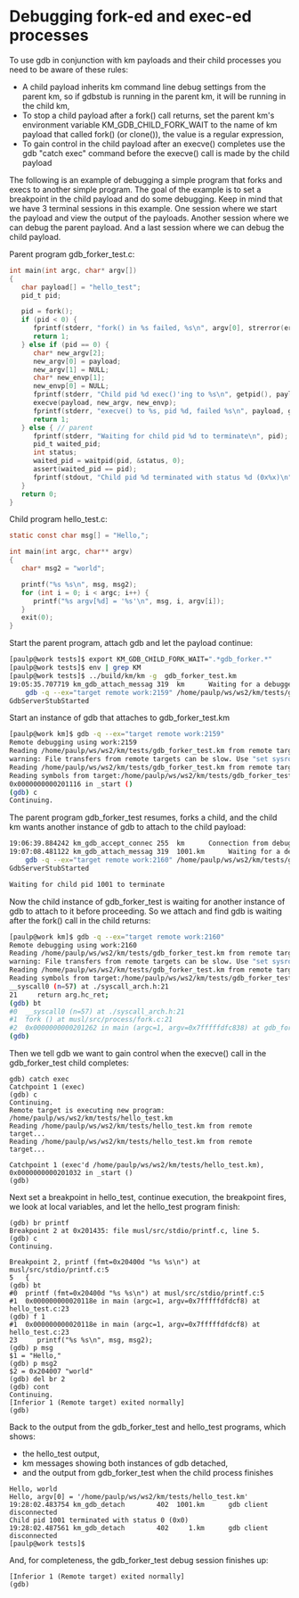 # Debugging fork-ed and exec-ed processes

To use gdb in conjunction with km payloads and their child processes you need to be aware of these rules:

- A child payload inherits km command line debug settings from the parent km, so if gdbstub is running in the parent km, it will be running in the child km,
- To stop a child payload after a fork() call returns, set the parent km's environment variable KM_GDB_CHILD_FORK_WAIT to the name of km payload that called fork() (or clone()), the value is a regular expression,
- To gain control in the child payload after an execve() completes use the gdb "catch exec" command before the execve() call is made by the child payload

The following is an example of debugging a simple program that forks and execs to another simple program.
The goal of the example is to set a breakpoint in the child payload and do some debugging.
Keep in mind that we have 3 terminal sessions in this example.  One session where we start the payload and view the output of the payloads.
Another session where we can debug the parent payload.
And a last session where we can debug the child payload.

Parent program gdb_forker_test.c:

```c
int main(int argc, char* argv[])
{
   char payload[] = "hello_test";
   pid_t pid;

   pid = fork();
   if (pid < 0) {
      fprintf(stderr, "fork() in %s failed, %s\n", argv[0], strerror(errno));
      return 1;
   } else if (pid == 0) {
      char* new_argv[2];
      new_argv[0] = payload;
      new_argv[1] = NULL;
      char* new_envp[1];
      new_envp[0] = NULL;
      fprintf(stderr, "Child pid %d exec()'ing to %s\n", getpid(), payload);
      execve(payload, new_argv, new_envp);
      fprintf(stderr, "execve() to %s, pid %d, failed %s\n", payload, getpid(), strerror(errno));
      return 1;
   } else { // parent
      fprintf(stderr, "Waiting for child pid %d to terminate\n", pid);
      pid_t waited_pid;
      int status;
      waited_pid = waitpid(pid, &status, 0);
      assert(waited_pid == pid);
      fprintf(stdout, "Child pid %d terminated with status %d (0x%x)\n", pid, status, status);
   }
   return 0;
}
```

Child program hello_test.c:

```c
static const char msg[] = "Hello,";

int main(int argc, char** argv)
{
   char* msg2 = "world";

   printf("%s %s\n", msg, msg2);
   for (int i = 0; i < argc; i++) {
      printf("%s argv[%d] = '%s'\n", msg, i, argv[i]);
   }
   exit(0);
}
```

Start the parent program, attach gdb and let the payload continue:

```sh
[paulp@work tests]$ export KM_GDB_CHILD_FORK_WAIT=".*gdb_forker.*"
[paulp@work tests]$ env | grep KM
[paulp@work tests]$ ../build/km/km -g  gdb_forker_test.km
19:05:35.707719 km_gdb_attach_messag 319  km      Waiting for a debugger. Connect to it like this:
	gdb -q --ex="target remote work:2159" /home/paulp/ws/ws2/km/tests/gdb_forker_test.km
GdbServerStubStarted
```

Start an instance of gdb that attaches to gdb_forker_test.km

```sh
[paulp@work km]$ gdb -q --ex="target remote work:2159"
Remote debugging using work:2159
Reading /home/paulp/ws/ws2/km/tests/gdb_forker_test.km from remote target...
warning: File transfers from remote targets can be slow. Use "set sysroot" to access files locally instead.
Reading /home/paulp/ws/ws2/km/tests/gdb_forker_test.km from remote target...
Reading symbols from target:/home/paulp/ws/ws2/km/tests/gdb_forker_test.km...
0x0000000000201116 in _start ()
(gdb) c
Continuing.
```

The parent program gdb_forker_test resumes, forks a child, and the child km wants another instance of gdb to attach to the child payload:

```sh
19:06:39.884242 km_gdb_accept_connec 255  km      Connection from debugger at 10.1.10.47
19:07:08.481122 km_gdb_attach_messag 319  1001.km      Waiting for a debugger. Connect to it like this:
	gdb -q --ex="target remote work:2160" /home/paulp/ws/ws2/km/tests/gdb_forker_test.km
GdbServerStubStarted

Waiting for child pid 1001 to terminate
```

Now the child instance of gdb_forker_test is waiting for another instance of gdb to attach to it before proceeding.
So we attach and find gdb is waiting after the fork() call in the child returns:

```sh
[paulp@work km]$ gdb -q --ex="target remote work:2160"
Remote debugging using work:2160
Reading /home/paulp/ws/ws2/km/tests/gdb_forker_test.km from remote target...
warning: File transfers from remote targets can be slow. Use "set sysroot" to access files locally instead.
Reading /home/paulp/ws/ws2/km/tests/gdb_forker_test.km from remote target...
Reading symbols from target:/home/paulp/ws/ws2/km/tests/gdb_forker_test.km...
__syscall0 (n=57) at ./syscall_arch.h:21
21	   return arg.hc_ret;
(gdb) bt
#0  __syscall0 (n=57) at ./syscall_arch.h:21
#1  fork () at musl/src/process/fork.c:21
#2  0x0000000000201262 in main (argc=1, argv=0x7fffffdfc838) at gdb_forker_test.c:38
(gdb)
```


Then we tell gdb we want to gain control when the execve() call in the gdb_forker_test child completes:

```
gdb) catch exec
Catchpoint 1 (exec)
(gdb) c
Continuing.
Remote target is executing new program: /home/paulp/ws/ws2/km/tests/hello_test.km
Reading /home/paulp/ws/ws2/km/tests/hello_test.km from remote target...
Reading /home/paulp/ws/ws2/km/tests/hello_test.km from remote target...

Catchpoint 1 (exec'd /home/paulp/ws/ws2/km/tests/hello_test.km), 0x0000000000201032 in _start ()
(gdb)
```



Next set a breakpoint in hello_test, continue execution, the breakpoint fires, we look at local variables, and let the hello_test program finish:

```
(gdb) br printf
Breakpoint 2 at 0x201435: file musl/src/stdio/printf.c, line 5.
(gdb) c
Continuing.

Breakpoint 2, printf (fmt=0x20400d "%s %s\n") at musl/src/stdio/printf.c:5
5	{
(gdb) bt
#0  printf (fmt=0x20400d "%s %s\n") at musl/src/stdio/printf.c:5
#1  0x000000000020118e in main (argc=1, argv=0x7fffffdfdcf8) at hello_test.c:23
(gdb) f 1
#1  0x000000000020118e in main (argc=1, argv=0x7fffffdfdcf8) at hello_test.c:23
23	   printf("%s %s\n", msg, msg2);
(gdb) p msg
$1 = "Hello,"
(gdb) p msg2
$2 = 0x204007 "world"
(gdb) del br 2
(gdb) cont
Continuing.
[Inferior 1 (Remote target) exited normally]
(gdb)
```



Back to the output from the gdb_forker_test and hello_test programs, which shows:
- the hello_test output,
- km messages showing both instances of gdb detached,
- and the output from gdb_forker_test when the child process finishes

```
Hello, world
Hello, argv[0] = '/home/paulp/ws/ws2/km/tests/hello_test.km'
19:28:02.483754 km_gdb_detach        402  1001.km      gdb client disconnected
Child pid 1001 terminated with status 0 (0x0)
19:28:02.487561 km_gdb_detach        402     1.km      gdb client disconnected
[paulp@work tests]$
```


And, for completeness, the gdb_forker_test debug session finishes up:

```
[Inferior 1 (Remote target) exited normally]
(gdb)
```
